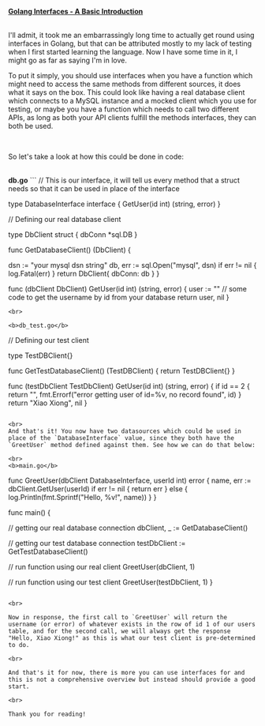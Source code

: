<u><b>Golang Interfaces - A Basic Introduction</b></u>

</br>
I'll admit, it took me an embarrassingly long time to actually get round using interfaces in Golang, but that can be attributed mostly to my lack of testing when I first started learning the language. Now I have some time in it, I might go as far as saying I'm in love.

<br>

To put it simply, you should use interfaces when you have a function which might need to access the same methods from different sources, it does what it says on the box. This could look like having a real database client which connects to a MySQL instance and a mocked client which you use for testing, or maybe you have a function which needs to call two different APIs, as long as both your API clients fulfill the methods interfaces, they can both be used. 

<br/>

So let's take a look at how this could be done in code:

<br/>
<b>db.go</b>
```
// This is our interface, it will tell us every method that a struct needs so that it can be used in place of the interface

type DatabaseInterface interface {
  GetUser(id int) (string, error)
}

// Defining our real database client

type DbClient struct {
  dbConn *sql.DB
}

func GetDatabaseClient() (DbClient) {

  dsn := "your mysql dsn string"
  db, err := sql.Open("mysql", dsn)
  if err != nil {
    log.Fatal(err)
  }
  return DbClient{
    dbConn: db
  }
}

func (dbClient DbClient) GetUser(id int) (string, error) {
  user := ""
  // some code to get the username by id from your database
  return user, nil
}
```
<br>

<b>db_test.go</b>
```
// Defining our test client

type TestDBClient{}

func GetTestDatabaseClient() (TestDBClient) {
  return TestDBClient{}
}

func (testDbClient TestDbClient) GetUser(id int) (string, error) {
  if id == 2 {
    return "", fmt.Errorf("error getting user of id=%v, no record found", id)
  }
  return "Xiao Xiong", nil
}
```

<br>
And that's it! You now have two datasources which could be used in place of the `DatabaseInterface` value, since they both have the `GreetUser` method defined against them. See how we can do that below:

<br>
<b>main.go</b>
```

func GreetUser(dbClient DatabaseInterface, userId int) error {
  name, err := dbClient.GetUser(userId)
  if err != nil {
    return err
  } else {
    log.Println(fmt.Sprintf("Hello, %v!", name))
  }
}

func main() {

  // getting our real database connection
  dbClient, _ := GetDatabaseClient()

  // getting our test database connection
  testDbClient := GetTestDatabaseClient()

  // run function using our real client
  GreetUser(dbClient, 1)

  // run function using our test client
  GreetUser(testDbClient, 1)
}

```

<br>

Now in response, the first call to `GreetUser` will return the username (or error) of whatever exists in the row of id 1 of our users table, and for the second call, we will always get the response "Hello, Xiao Xiong!" as this is what our test client is pre-determined to do. 

<br>

And that's it for now, there is more you can use interfaces for and this is not a comprehensive overview but instead should provide a good start.

<br>

Thank you for reading!
